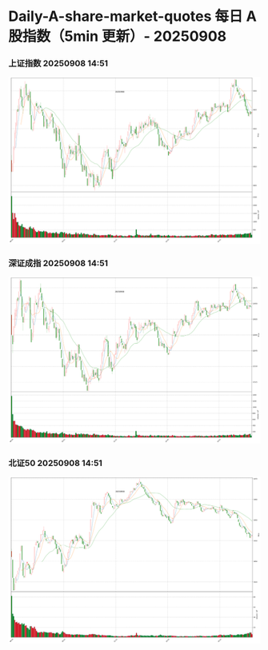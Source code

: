 
# Daily-A-share-market-quotes 每日 A 股指数（5min 更新）- 20250908

### 上证指数 20250908 14:51
![](./fig/2025/9/20250908-sh000001.png)

### 深证成指 20250908 14:51
![](./fig/2025/9/20250908-sz399001.png)

### 北证50 20250908 14:51
![](./fig/2025/9/20250908-bj899050.png)
